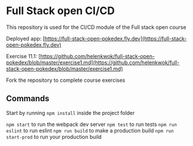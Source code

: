 # Full Stack open CI/CD

This repository is used for the CI/CD module of the Full stack open course

Deployed app: [https://full-stack-open-pokedex.fly.dev](https://full-stack-open-pokedex.fly.dev)

Exercise 11.1: [https://github.com/helenkwok/full-stack-open-pokedex/blob/master/exercise1.md](https://github.com/helenkwok/full-stack-open-pokedex/blob/master/exercise1.md)

Fork the repository to complete course exercises

## Commands

Start by running `npm install` inside the project folder

`npm start` to run the webpack dev server
`npm test` to run tests
`npm run eslint` to run eslint
`npm run build` to make a production build
`npm run start-prod` to run your production build
